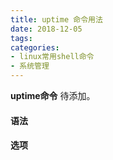 ```yaml
---
title: uptime 命令用法
date: 2018-12-05
tags:
categories: 
- linux常用shell命令
- 系统管理
---
```

**uptime命令** 待添加。
<!-- more --> 
#### **语法**


#### **选项**
